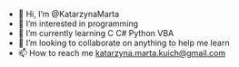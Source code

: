 - 👋 Hi, I’m @KatarzynaMarta
- 👀 I’m interested in programming
- 🌱 I’m currently learning C C# Python VBA
- 💞️ I’m looking to collaborate on anything to help me learn
- 📫 How to reach me katarzyna.marta.kuich@gmail.com

<!---
KatarzynaMarta/KatarzynaMarta is a ✨ special ✨ repository because its `README.md` (this file) appears on your GitHub profile.
You can click the Preview link to take a look at your changes.
--->
